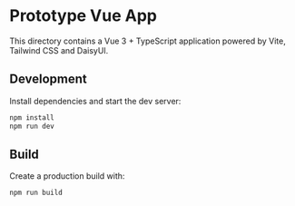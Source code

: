 # Prototype Vue App

This directory contains a Vue 3 + TypeScript application powered by Vite, Tailwind CSS and DaisyUI.

## Development

Install dependencies and start the dev server:

```bash
npm install
npm run dev
```

## Build

Create a production build with:

```bash
npm run build
```
